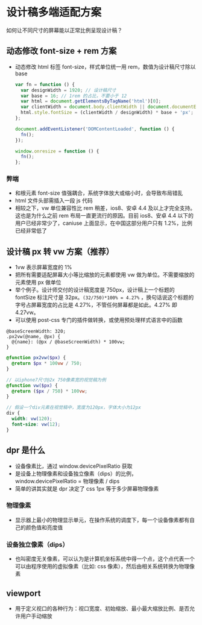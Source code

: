 # 设计稿多端适配方案

如何让不同尺寸的屏幕能以正常比例呈现设计稿？

## 动态修改 font-size + rem 方案

- 动态修改 html 标签 font-size，样式单位统一用 rem，数值为设计稿尺寸除以 base

  ```javascript
  var fn = function () {
    var designWidth = 1920; // 设计稿尺寸
    var base = 16; // 1rem 的占比，不要小于 12
    var html = document.getElementsByTagName('html')[0];
    var clientWidth = document.body.clientWidth || document.documentElement.clientWidth;
    html.style.fontSize = (clientWidth / designWidth) * base + 'px';
  };

  document.addEventListener('DOMContentLoaded', function () {
    fn();
  });

  window.onresize = function () {
    fn();
  };
  ```

### 弊端

- 和根元素 font-size 值强耦合，系统字体放大或缩小时，会导致布局错乱
- html 文件头部需插入一段 js 代码
- 相较之下，vw 单位兼容性比 rem 稍差，ios8、安卓 4.4 及以上才完全支持。这也是为什么之前 rem 布局一直更流行的原因。目前 ios8、安卓 4.4 以下的用户已经非常少了，caniuse 上面显示，在中国这部分用户只有 1.2%，比例已经非常低了

## 设计稿 px 转 vw 方案（推荐）

- 1vw 表示屏幕宽度的 1%
- 把所有需要适配屏幕大小等比缩放的元素都使用 vw 做为单位。不需要缩放的元素使用 px 做单位
- 举个例子。设计师交付的设计稿宽度是 750px，设计稿上一个标题的 fontSize 标注尺寸是 32px。`(32/750)*100% = 4.27%` ，换句话说这个标题的字号占屏幕宽度的占比是 4.27%，不管任何屏幕都是如此。4.27% 即 4.27vw。
- 可以使用 post-css 专门的插件做转换，或使用预处理样式语言中的函数

```less
@baseScreenWidth: 320;
.px2vw(@name, @px) {
  @{name}: (@px / @baseScreenWidth) * 100vw;
}
```

```scss
@function px2vw($px) {
  @return $px * 100vw / 750;
}

// 以iphone7尺寸@2x 750像素宽的视觉稿为例
@function vw($px) {
  @return ($px / 750) * 100vw;
}

// 假设一个div元素在视觉稿中，宽度为120px，字体大小为12px
div {
  width: vw(120);
  font-size: vw(12);
}
```

## dpr 是什么

- 设备像素比，通过 window.devicePixelRatio 获取
- 是设备上物理像素和设备独立像素（dips）的比例，window.devicePixelRatio = 物理像素 / dips
- 简单的讲其实就是 dpr 决定了 css 1px 等于多少屏幕物理像素

### 物理像素

- 显示器上最小的物理显示单元，在操作系统的调度下，每一个设备像素都有自己的颜色值和亮度值

### 设备独立像素（dips）

- 也叫密度无关像素，可以认为是计算机坐标系统中得一个点，这个点代表一个可以由程序使用的虚拟像素（比如: css 像素），然后由相关系统转换为物理像素

## viewport

- 用于定义视口的各种行为：视口宽度、初始缩放、最小最大缩放比例、是否允许用户手动缩放
